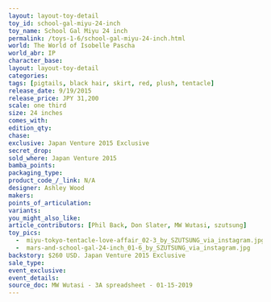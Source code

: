 ```yaml
---
layout: layout-toy-detail 
toy_id: school-gal-miyu-24-inch
toy_name: School Gal Miyu 24 inch
permalink: /toys-1-6/school-gal-miyu-24-inch.html
world: The World of Isobelle Pascha
world_abr: IP
character_base: 
layout: layout-toy-detail
categories: 
tags: [pigtails, black hair, skirt, red, plush, tentacle]
release_date: 9/19/2015
release_price: JPY 31,200 
scale: one third
size: 24 inches
comes_with: 
edition_qty: 
chase: 
exclusive: Japan Venture 2015 Exclusive
secret_drop: 
sold_where: Japan Venture 2015
bamba_points: 
packaging_type: 
product_code_/_link: N/A
designer: Ashley Wood
makers: 
points_of_articulation: 
variants: 
you_might_also_like: 
article_contributors: [Phil Back, Don Slater, MW Wutasi, szutsung]
toy_pics: 
  -  miyu-tokyo-tentacle-love-affair_02-3_by_SZUTSUNG_via_instagram.jpg
  -  mars-and-school-gal-24-inch_01-6_by_SZUTSUNG_via_instagram.jpg
backstory: $260 USD. Japan Venture 2015 Exclusive
sale_type: 
event_exclusive: 
event_details: 
source_doc: MW Wutasi - 3A spreadsheet - 01-15-2019
---
```


